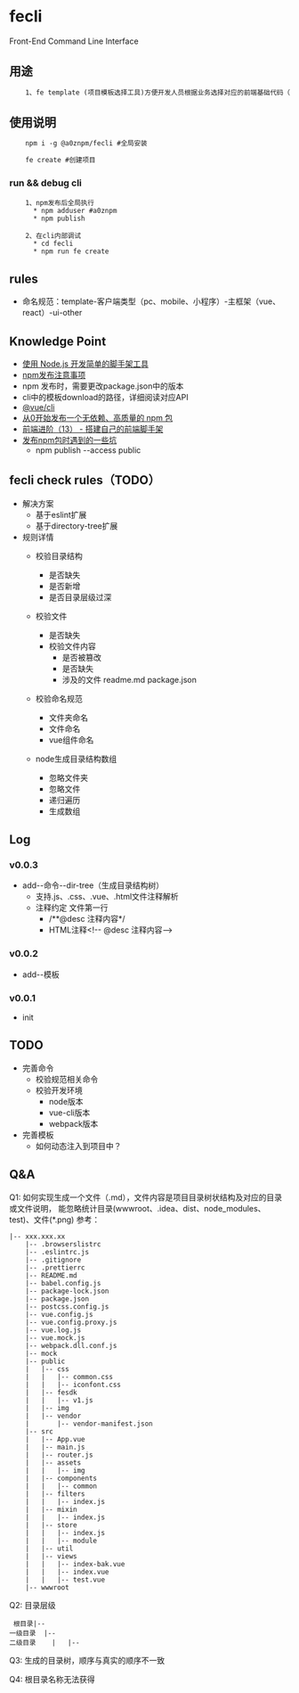 # fecli 
Front-End Command Line Interface
   
## 用途
~~~html
    1、fe template (项目模板选择工具)方便开发人员根据业务选择对应的前端基础代码（脚手架）
~~~
    
## 使用说明
    
~~~html
    npm i -g @a0znpm/fecli #全局安装
    
    fe create #创建项目
~~~

### run && debug cli
~~~
    1、npm发布后全局执行
      * npm adduser #a0znpm
      * npm publish

    2、在cli内部调试
      * cd fecli
      * npm run fe create 
~~~

## rules
   - 命名规范：template-客户端类型（pc、mobile、小程序）-主框架（vue、react）-ui-other


## Knowledge Point

 * [使用 Node.js 开发简单的脚手架工具](https://mp.weixin.qq.com/s/o4D4DI59GzdeI8KTp0RGuA)
 * [npm发布注意事项](https://blog.csdn.net/gamesdev/article/details/49018629)
 * npm 发布时，需要更改package.json中的版本
 * cli中的模板download的路径，详细阅读对应API
 * [@vue/cli](https://github.com/vuejs/vue-cli/tree/dev/packages/%40vue/cli)
 * [从0开始发布一个无依赖、高质量的 npm 包](https://mp.weixin.qq.com/s/0oDXwz-SBoh3mEymlNxh7w)
 * [前端进阶（13） - 搭建自己的前端脚手架](https://segmentfault.com/a/1190000016481132)
 * [发布npm包时遇到的一些坑](https://www.jianshu.com/p/40f732d91a8c)
    * npm publish --access public
 
## fecli check rules（TODO）
* 解决方案
    * 基于eslint扩展
    * 基于directory-tree扩展
* 规则详情    
    * 校验目录结构
        * 是否缺失
        * 是否新增
        * 是否目录层级过深
    * 校验文件
        * 是否缺失
        * 校验文件内容
            * 是否被篡改
            * 是否缺失
            * 涉及的文件
                readme.md
                package.json
    * 校验命名规范
        * 文件夹命名
        * 文件命名
        * vue组件命名
    
    * node生成目录结构数组
        * 忽略文件夹
        * 忽略文件
        * 递归遍历
        * 生成数组
    
    
## Log

### v0.0.3
* add--命令--dir-tree（生成目录结构树）
    * 支持.js、.css、.vue、.html文件注释解析
    * 注释约定 文件第一行
       * /**@desc 注释内容\*/
       * HTML注释\<!-- @desc 注释内容-->

### v0.0.2
* add--模板
### v0.0.1
* init
 
## TODO

   * 完善命令
        * 校验规范相关命令
        * 校验开发环境
            * node版本
            * vue-cli版本
            * webpack版本
   * 完善模板
        * 如何动态注入到项目中？

## Q&A
Q1: 如何实现生成一个文件（.md），文件内容是项目目录树状结构及对应的目录或文件说明，
    能忽略统计目录(wwwroot、.idea、dist、node_modules、test)、文件(*.png)
    参考：
``` 
|-- xxx.xxx.xx
    |-- .browserslistrc
    |-- .eslintrc.js
    |-- .gitignore
    |-- .prettierrc
    |-- README.md
    |-- babel.config.js
    |-- package-lock.json
    |-- package.json
    |-- postcss.config.js
    |-- vue.config.js
    |-- vue.config.proxy.js
    |-- vue.log.js
    |-- vue.mock.js
    |-- webpack.dll.conf.js
    |-- mock
    |-- public
    |   |-- css
    |   |   |-- common.css
    |   |   |-- iconfont.css
    |   |-- fesdk
    |   |   |-- v1.js
    |   |-- img
    |   |-- vendor
    |       |-- vendor-manifest.json
    |-- src
    |   |-- App.vue
    |   |-- main.js
    |   |-- router.js
    |   |-- assets
    |   |   |-- img
    |   |-- components
    |   |   |-- common
    |   |-- filters
    |   |   |-- index.js
    |   |-- mixin
    |   |   |-- index.js
    |   |-- store
    |   |   |-- index.js
    |   |   |-- module
    |   |-- util
    |   |-- views
    |   |   |-- index-bak.vue
    |   |   |-- index.vue
    |   |   |-- test.vue
    |-- wwwroot
 ```   
Q2:  目录层级

     根目录|--
    一级目录  |--
    二级目录    |   |--
    
Q3: 生成的目录树，顺序与真实的顺序不一致

Q4: 根目录名称无法获得   
